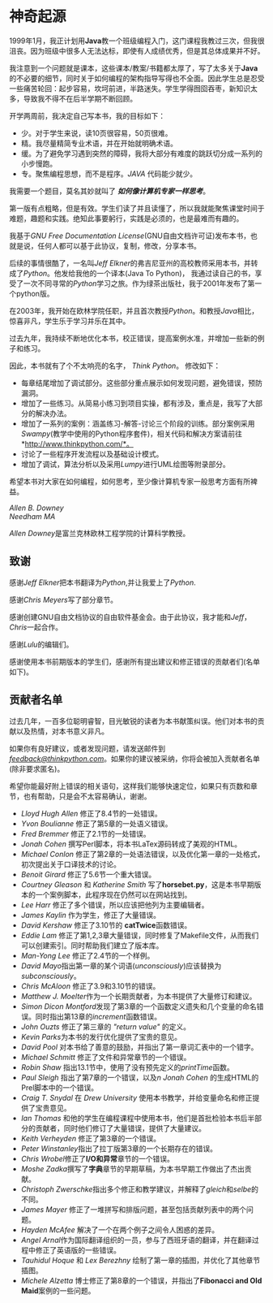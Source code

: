 # 神奇起源

1999年1月，我正计划用**Java**教一个班级编程入门，这门课程我教过三次，但我很沮丧。因为班级中很多人无法达标，即使有人成绩优秀，但是其总体成果并不好。

我注意到一个问题就是课本，这些课本/教案/书籍都太厚了，写了太多关于**Java**的不必要的细节，同时关于如何编程的架构指导写得也不全面。因此学生总是忍受一些痛苦轮回：起步容易，坎坷前进，半路迷失。学生学得囫囵吞枣，新知识太多，导致我不得不在后半学期不断回顾。

开学两周前，我决定自己写本书，我的目标如下：

- 少。对于学生来说，读10页很容易，50页很难。
- 精。我尽量精简专业术语，并在开始就明确术语。
- 缓。为了避免学习遇到突然的障碍，我将大部分有难度的跳跃切分成一系列的小步慢跑。
- 专。聚焦编程思想，而不是程序。_JAVA_ 代码能少就少。

我需要一个题目，莫名其妙就叫了 ***如何像计算机专家一样思考***。

第一版有点粗略，但是有效。学生们读了并且读懂了，所以我就能聚焦课堂时间于难题，趣题和实践。绝知此事要躬行，实践是必须的，也是最难而有趣的。

我基于*GNU Free Documentation License*(GNU自由文档许可证)发布本书，也就是说，任何人都可以基于此协议，复制，修改，分享本书。

后续的事情很酷了，一名叫*Jeff Elkner*的弗吉尼亚州的高校教师采用本书，并转成了*Python*。他发给我他的一个译本(Java To Python)， 我通过读自己的书，享受了一次不同寻常的*Python*学习之旅。作为绿茶出版社，我于2001年发布了第一个python版。

在2003年，我开始在欧林学院任职，并且首次教授*Python*。和教授*Java*相比，惊喜非凡，学生乐于学习并乐在其中。

过去九年，我持续不断地优化本书，校正错误，提高案例水准，并增加一些新的例子和练习。

因此，本书就有了个不太响亮的名字， *Think Python*。 修改如下：

- 每章结尾增加了调试部分。这些部分重点展示如何发现问题，避免错误，预防漏洞。
- 增加了一些练习。从简易小练习到项目实操，都有涉及，重点是，我写了大部分的解决办法。
- 增加了一系列的案例：涵盖练习-解答-讨论三个阶段的训练。部分案例采用*Swampy*(教学中使用的Python程序套件)，相关代码和解决方案请前往*http://www.thinkpython.com/*。
- 讨论了一些程序开发流程以及基础设计模式。
- 增加了调试，算法分析以及采用*Lumpy*进行UML绘图等附录部分。

希望本书对大家在如何编程，如何思考，至少像计算机专家一般思考方面有所裨益。

*Allen B. Downey*  
*Needham MA*

*Allen Downey*是富兰克林欧林工程学院的计算科学教授。

## 致谢

感谢*Jeff Elkner*把本书翻译为*Python*,并让我爱上了*Python*.

感谢*Chris Meyers*写了部分章节。

感谢创建GNU自由文档协议的自由软件基金会。由于此协议，我才能和*Jeff*， *Chris*一起合作。

感谢*Lulu*的编辑们。

感谢使用本书前期版本的学生们，感谢所有提出建议和修正错误的贡献者们(名单如下)。

## 贡献者名单

过去几年，一百多位聪明睿智，目光敏锐的读者为本书献策纠误。他们对本书的贡献以及热情，对本书意义非凡。

如果你有良好建议，或者发现问题，请发送邮件到*feedback@thinkpython.com*。如果你的建议被采纳，你将会被加入贡献者名单(除非要求匿名)。

希望你能最好附上错误的相关语句，这样我们能够快速定位，如果只有页数和章节，也有帮助，只是会不太容易确认，谢谢。

- *Lloyd Hugh Allen* 修正了8.4节的一处错误。
- *Yvon Boulianne* 修正了第5章的一处语义错误。
- *Fred Bremmer* 修正了2.1节的一处错误。
- *Jonah Cohen* 撰写Perl脚本，将本书LaTex源码转成了美观的HTML。
- *Michael Conlon* 修正了第2章的一处语法错误，以及优化第一章的一处格式，初次提出关于口译技术的讨论。
- *Benoit Girard* 修正了5.6节一个重大错误。
- *Courtney Gleason* 和 *Katherine Smith* 写了**horsebet.py**，这是本书早期版本的一个案例脚本，此程序现在仍然可以在网站找到。
- *Lee Harr* 修正了多个错误，所以应该把他列为主要编辑者。
- *James Kaylin* 作为学生，修正了大量错误。
- *David Kershaw* 修正了3.10节的 **catTwice**函数错误。
- *Eddie Lam* 修正了第1,2,3章大量错误，同时修复了Makefile文件，从而我们可以创建索引。同时帮助我们建立了版本库。
- *Man-Yong Lee* 修正了2.4节的一个样例。
- *David Mayo*指出第一章的某个词语(*unconsciously*)应该替换为*subconsciously*。
- *Chris McAloon* 修正了3.9和3.10节的错误。
- *Matthew J. Moelter*作为一个长期贡献者，为本书提供了大量修订和建议。
- *Simon Dicon Montford*发现了第3章的一个函数定义遗失和几个变量的命名错误。同时指出第13章的*increment*函数错误。
- *John Ouzts* 修正了第三章的 *"return value"* 的定义。
- *Kevin Parks*为本书的发行优化提供了宝贵的意见。
- *David Pool* 对本书给了善意的鼓励，并指出了第一章词汇表中的一个错字。
- *Michael Schmitt* 修正了文件和异常章节的一个错误。
- *Robin Shaw* 指出13.1节中，使用了没有预先定义的*printTime*函数。
- *Paul Sleigh* 指出了第7章的一个错误，以及*n Jonah Cohen* 的生成HTML的Prel脚本中的一个错误。 
- *Craig T. Snydal* 在 *Drew University* 使用本书教学，并给变量命名和修正提供了宝贵意见。
- *Ian Thomas* 和他的学生在编程课程中使用本书，他们是首批检验本书后半部分的贡献者，同时他们修订了大量错误，提供了大量建议。
- *Keith Verheyden* 修正了第3章的一个错误。
- *Peter Winstanley*指出了拉丁版第3章的一个长期存在的错误。
- *Chris Wrobel*修正了**I/O和异常**章节的一个错误。
- *Moshe Zadka*撰写了**字典**章节的早期草稿，为本书早期工作做出了杰出贡献。
- *Christoph Zwerschke*指出多个修正和教学建议，并解释了*gleich*和*selbe*的不同。
- *James Mayer* 修正了一堆拼写和排版问题，甚至包括贡献列表中的两个问题。
- *Hayden McAfee* 解决了一个在两个例子之间令人困惑的差异。
- *Angel Arnal*作为国际翻译组织的一员，参与了西班牙语的翻译，并在翻译过程中修正了英语版的一些错误。
- *Tauhidul Hoque* 和 *Lex Berezhny* 绘制了第一章的插图，并优化了其他章节插图。
- *Michele Alzetta* 博士修正了第8章的一个错误，并指出了**Fibonacci and Old Maid**案例的一些问题。
